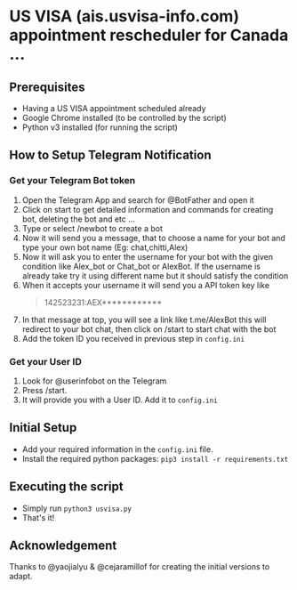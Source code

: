 # US VISA (ais.usvisa-info.com) appointment rescheduler for Canada ... 
## Prerequisites
- Having a US VISA appointment scheduled already
- Google Chrome installed (to be controlled by the script)
- Python v3 installed (for running the script)
  
## How to Setup Telegram Notification
### Get your Telegram Bot token
1. Open the Telegram App and search for @BotFather and open it
2. Click on start to get detailed information and commands for creating bot, deleting the bot and etc …
3. Type or select /newbot to create a bot
4. Now it will send you a message, that to choose a name for your bot and type your own bot name (Eg: chat,chitti,Alex)
5. Now it will ask you to enter the username for your bot with the given condition like Alex_bot or Chat_bot or AlexBot. If the username is already take try it using different name but it should satisfy the condition
6. When it accepts your username it will send you a API token key like
   > 142523231:AEX************
7. In that message at top, you will see a link like t.me/AlexBot this will redirect to your bot chat, then click on /start to start chat with the bot
8. Add the token ID you received in previous step in `config.ini`
### Get your User ID
1. Look for @userinfobot on the Telegram
2. Press /start.
3. It will provide you with a User ID. Add it to `config.ini`

## Initial Setup
- Add your required information in the `config.ini` file.
- Install the required python packages: `pip3 install -r requirements.txt`

## Executing the script
- Simply run `python3 usvisa.py`
- That's it!

## Acknowledgement
Thanks to @yaojialyu & @cejaramillof for creating the initial versions to adapt.
